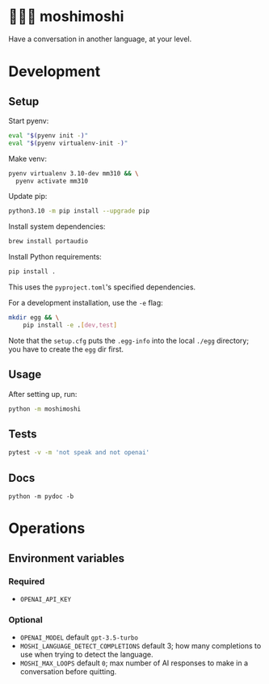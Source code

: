 # 🧑💬🤖 moshimoshi
Have a conversation in another language, at your level.

# Development

## Setup

Start pyenv:
```sh
eval "$(pyenv init -)"
eval "$(pyenv virtualenv-init -)"
```

Make venv:
```sh
pyenv virtualenv 3.10-dev mm310 && \
  pyenv activate mm310
```

Update pip:
```sh
python3.10 -m pip install --upgrade pip
```

Install system dependencies:
```sh
brew install portaudio
```

Install Python requirements:
```sh
pip install .
```
This uses the `pyproject.toml`'s specified dependencies.

For a development installation, use the `-e` flag:
```sh
mkdir egg && \
    pip install -e .[dev,test]
```
Note that the `setup.cfg` puts the `.egg-info` into the local `./egg` directory; you have to create the `egg` dir first.

## Usage
After setting up, run:
```sh
python -m moshimoshi
```

## Tests
```bash
pytest -v -m 'not speak and not openai'
```

## Docs
```
python -m pydoc -b
```

# Operations

## Environment variables

### Required

- `OPENAI_API_KEY`

### Optional

- `OPENAI_MODEL` default `gpt-3.5-turbo`
- `MOSHI_LANGUAGE_DETECT_COMPLETIONS` default 3; how many completions to use when trying to detect the language.
- `MOSHI_MAX_LOOPS` default `0`; max number of AI responses to make in a conversation before quitting.
